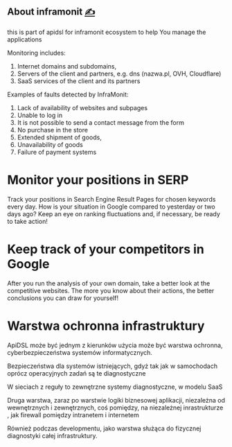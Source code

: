 
## About inframonit [<span style='font-size:20px;'>&#x270D;</span>](https://github.com/inframonit/docs/edit/main/DOCS/ABOUT.md)

this is part of apidsl for inframonit ecosystem to help You manage the applications

Monitoring includes:
1. Internet domains and subdomains,
2. Servers of the client and partners, e.g. dns (nazwa.pl, OVH, Cloudflare)
3. SaaS services of the client and its partners

Examples of faults detected by InfraMonit:
1. Lack of availability of websites and subpages
2. Unable to log in
3. It is not possible to send a contact message from the form
4. No purchase in the store
5. Extended shipment of goods,
6. Unavailability of goods
7. Failure of payment systems


# Monitor your positions in SERP
Track your positions in Search Engine Result Pages for chosen keywords every day. How is your situation in Google compared to yesterday or two days ago? Keep an eye on ranking fluctuations and, if necessary, be ready to take action!

# Keep track of your competitors in Google
After you run the analysis of your own domain, take a better look at the competitive websites. The more you know about their actions, the better conclusions you can draw for yourself!



# Warstwa ochronna infrastruktury


ApiDSL może być jednym z kierunków użycia może być warstwa ochronna, cyberbezpieczeństwa systemów informatycznych.

Bezpieczeństwa dla systemów istniejących, gdyż tak jak w samochodach oprócz operacyjnych zadań są te diagnostyczne

W sieciach z reguły to zewnętrzne systemy diagnostyczne, w modelu SaaS

Druga warstwa, zaraz po warstwie logiki biznesowej aplikacji, 
niezależna od wewnętrznych i zewnętrznych, coś pomiędzy, na niezależnej inrastrukturze , jak firewall pomiędzy intranetem i internetem

Również podczas developmentu, jako warstwa służąca do fizycznej diagnostyki całej infrastruktury.